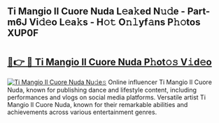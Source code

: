 ## Ti Mangio Il Cuore Nuda L𝚎a𝚔ed N𝚞𝚍e - Part-m6J Vi𝚍𝚎o L𝚎a𝚔s - H𝚘𝚝 O𝚗𝚕yf𝚊ns P𝚑𝚘tos XUP0F

# <h2><a href="http://kfejxnb.oniu.top/?m=Ti+Mangio+Il+Cuore+Nuda">🔗👉 🔴 Ti Mangio Il Cuore Nuda P𝚑ot𝚘𝚜 V𝚒d𝚎o</a></h2>

[![Ti Mangio Il Cuore Nuda Nu𝚍e𝚜](https://i.imgur.com/0qMVB7G.gif)](http://kfejxnb.oniu.top/?m=Ti+Mangio+Il+Cuore+Nuda)
Online influencer Ti Mangio Il Cuore Nuda, known for publishing dance and lifestyle content, including performances and vlogs on social media platforms. Versatile artist Ti Mangio Il Cuore Nuda, known for their remarkable abilities and achievements across various entertainment genres.  
